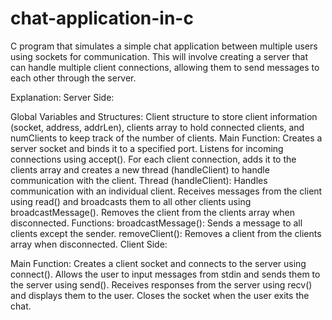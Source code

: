 # chat-application-in-c
C program that simulates a simple chat application between multiple users using sockets for communication. This will involve creating a server that can handle multiple client connections, allowing them to send messages to each other through the server.


Explanation:
Server Side:

Global Variables and Structures: Client structure to store client information (socket, address, addrLen), clients array to hold connected clients, and numClients to keep track of the number of clients.
Main Function:
Creates a server socket and binds it to a specified port.
Listens for incoming connections using accept().
For each client connection, adds it to the clients array and creates a new thread (handleClient) to handle communication with the client.
Thread (handleClient):
Handles communication with an individual client.
Receives messages from the client using read() and broadcasts them to all other clients using broadcastMessage().
Removes the client from the clients array when disconnected.
Functions:
broadcastMessage(): Sends a message to all clients except the sender.
removeClient(): Removes a client from the clients array when disconnected.
Client Side:

Main Function:
Creates a client socket and connects to the server using connect().
Allows the user to input messages from stdin and sends them to the server using send().
Receives responses from the server using recv() and displays them to the user.
Closes the socket when the user exits the chat.
